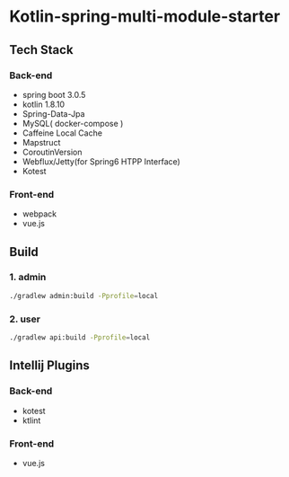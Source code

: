 # Kotlin-spring-multi-module-starter

## Tech Stack
### Back-end
- spring boot 3.0.5
- kotlin 1.8.10
- Spring-Data-Jpa
- MySQL( docker-compose )
- Caffeine Local Cache
- Mapstruct
- CoroutinVersion
- Webflux/Jetty(for Spring6 HTPP Interface)
- Kotest

### Front-end
 - webpack
 - vue.js

## Build

### 1. admin
``` sh
./gradlew admin:build -Pprofile=local
```

### 2. user 
``` sh
./gradlew api:build -Pprofile=local
```

## Intellij Plugins
### Back-end
- kotest
- ktlint

### Front-end
- vue.js 
